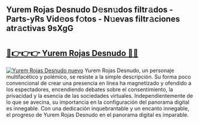 ## Yurem Rojas Desnudo D𝚎sn𝚞dos filtr𝚊dos - Parts-yRs Vid𝚎os f𝚘tos - N𝚞evas filtr𝚊ciones atr𝚊ctivas 9sXgG

# <h2><a href="http://mbcex1.tromn.icu/?c=Yurem+Rojas+Desnudo">🔗👉👉👉 Yurem Rojas Desnudo 🔗🔗</a></h2>

[![Yurem Rojas Desnudo nuevo](https://i.imgur.com/pEAQMta.gif)](http://mbcex1.tromn.icu/?c=Yurem+Rojas+Desnudo)
Yurem Rojas Desnudo, un personaje multifacético y polémico, se resiste a la simple descripción. Su forma poco convencional de crear una presencia en línea ha magnetizado y ofendido a los espectadores, encendiendo debates sobre el consentimiento, la privacidad y la esencia de las sociedades virtuales. Independientemente de lo que se avecina, su importancia en la configuración del panorama digital es innegable. Con una dedicación inquebrantable y un encanto innegable, el progreso de Yurem Rojas Desnudo en el panorama digital es imparable.
